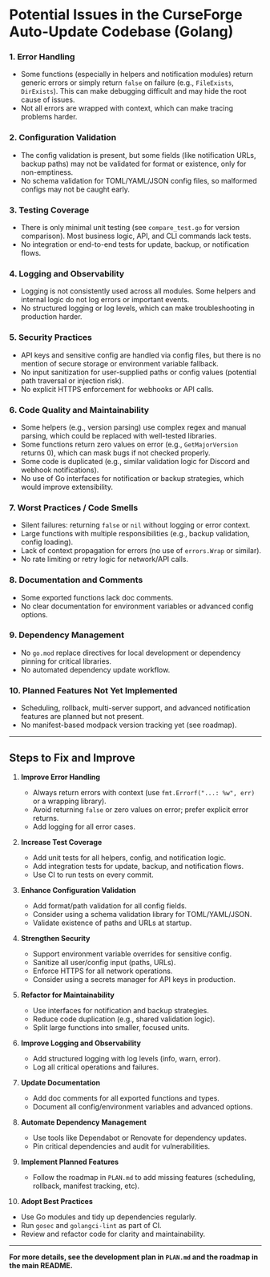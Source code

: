 
# Potential Issues in the CurseForge Auto-Update Codebase (Golang)

### 1. Error Handling

- Some functions (especially in helpers and notification modules) return generic errors or simply return `false` on failure (e.g., `FileExists`, `DirExists`). This can make debugging difficult and may hide the root cause of issues.
- Not all errors are wrapped with context, which can make tracing problems harder.

### 2. Configuration Validation

- The config validation is present, but some fields (like notification URLs, backup paths) may not be validated for format or existence, only for non-emptiness.
- No schema validation for TOML/YAML/JSON config files, so malformed configs may not be caught early.

### 3. Testing Coverage

- There is only minimal unit testing (see `compare_test.go` for version comparison). Most business logic, API, and CLI commands lack tests.
- No integration or end-to-end tests for update, backup, or notification flows.

### 4. Logging and Observability

- Logging is not consistently used across all modules. Some helpers and internal logic do not log errors or important events.
- No structured logging or log levels, which can make troubleshooting in production harder.

### 5. Security Practices

- API keys and sensitive config are handled via config files, but there is no mention of secure storage or environment variable fallback.
- No input sanitization for user-supplied paths or config values (potential path traversal or injection risk).
- No explicit HTTPS enforcement for webhooks or API calls.

### 6. Code Quality and Maintainability

- Some helpers (e.g., version parsing) use complex regex and manual parsing, which could be replaced with well-tested libraries.
- Some functions return zero values on error (e.g., `GetMajorVersion` returns 0), which can mask bugs if not checked properly.
- Some code is duplicated (e.g., similar validation logic for Discord and webhook notifications).
- No use of Go interfaces for notification or backup strategies, which would improve extensibility.

### 7. Worst Practices / Code Smells
- Silent failures: returning `false` or `nil` without logging or error context.
- Large functions with multiple responsibilities (e.g., backup validation, config loading).
- Lack of context propagation for errors (no use of `errors.Wrap` or similar).
- No rate limiting or retry logic for network/API calls.

### 8. Documentation and Comments
- Some exported functions lack doc comments.
- No clear documentation for environment variables or advanced config options.

### 9. Dependency Management
- No `go.mod` replace directives for local development or dependency pinning for critical libraries.
- No automated dependency update workflow.

### 10. Planned Features Not Yet Implemented
- Scheduling, rollback, multi-server support, and advanced notification features are planned but not present.
- No manifest-based modpack version tracking yet (see roadmap).

---

## Steps to Fix and Improve

1. **Improve Error Handling**
   - Always return errors with context (use `fmt.Errorf("...: %w", err)` or a wrapping library).
   - Avoid returning `false` or zero values on error; prefer explicit error returns.
   - Add logging for all error cases.

2. **Increase Test Coverage**
   - Add unit tests for all helpers, config, and notification logic.
   - Add integration tests for update, backup, and notification flows.
   - Use CI to run tests on every commit.

3. **Enhance Configuration Validation**
   - Add format/path validation for all config fields.
   - Consider using a schema validation library for TOML/YAML/JSON.
   - Validate existence of paths and URLs at startup.

4. **Strengthen Security**
   - Support environment variable overrides for sensitive config.
   - Sanitize all user/config input (paths, URLs).
   - Enforce HTTPS for all network operations.
   - Consider using a secrets manager for API keys in production.

5. **Refactor for Maintainability**
   - Use interfaces for notification and backup strategies.
   - Reduce code duplication (e.g., shared validation logic).
   - Split large functions into smaller, focused units.

6. **Improve Logging and Observability**
   - Add structured logging with log levels (info, warn, error).
   - Log all critical operations and failures.

7. **Update Documentation**
   - Add doc comments for all exported functions and types.
   - Document all config/environment variables and advanced options.

8. **Automate Dependency Management**
   - Use tools like Dependabot or Renovate for dependency updates.
   - Pin critical dependencies and audit for vulnerabilities.

9. **Implement Planned Features**
   - Follow the roadmap in `PLAN.md` to add missing features (scheduling, rollback, manifest tracking, etc).

10. **Adopt Best Practices**
   - Use Go modules and tidy up dependencies regularly.
   - Run `gosec` and `golangci-lint` as part of CI.
   - Review and refactor code for clarity and maintainability.

---

**For more details, see the development plan in `PLAN.md` and the roadmap in the main README.**
